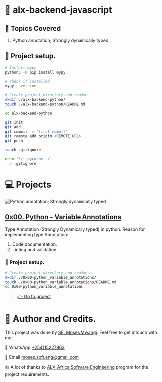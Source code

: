 # :book: alx-backend-javascript
## :page_with_curl: Topics Covered
1. Python annotation; Strongly dynamically typed

## :wrench: Project setup.
```bash
# Install mypy
python3 -m pip install mypy

# Check if installed
mypy --version

# Create project directory and readme.
mkdir ./alx-backend-python/
touch ./alx-backend-python/README.md

cd alx-backend-python

git init
git add .
git commit -m 'first commit'
git remote add origin <REMOTE_URL>
git push

touch .gitignore

echo '*/__pycache__/
' > .gitignore
```


# :computer: Projects

![Python annotation; Strongly dynamically typed](https://i.redd.it/y9y25tefi5401.png)
## [0x00. Python - Variable Annotations](0x00-python_variable_annotations)
Type Annotation (Strongly Dynamically typed) in python. Reason for implementing type Annotation:
1. Code documentation.
2. Linting and validation.

### :wrench: Project setup.
```bash
# Create project directory and readme.
mkdir ./0x00-python_variable_annotations/
touch ./0x00-python_variable_annotations/README.md
cd 0x00-python_variable_annotations
```

> [:point_right: Go to project](0x00-python_variable_annotations)


# :man: Author and Credits.
This project was done by [SE. Moses Mwangi](https://github.com/MosesSoftEng). Feel free to get intouch with me;

:iphone: WhatsApp [+254115227963](https://wa.me/254115227963)

:email: Email [moses.soft.eng@gmail.com](mailto:moses.soft.eng@gmail.com)

:thumbsup: A lot of thanks to [ALX-Africa Software Engineering](https://www.alxafrica.com/) program for the project requirements.
